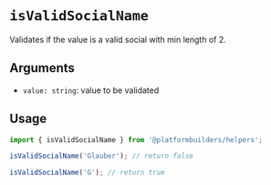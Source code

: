 # `isValidSocialName`

Validates if the value is a valid social with min length of 2.

## Arguments

- `value: string`: value to be validated

## Usage

```jsx
import { isValidSocialName } from '@platformbuilders/helpers';

isValidSocialName('Glauber'); // return false

isValidSocialName('G'); // return true
```
